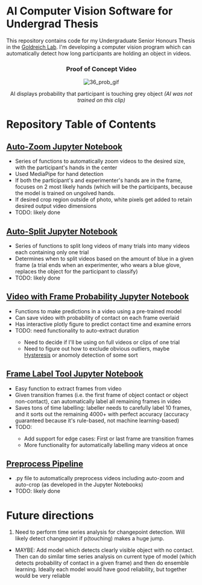 <H1>AI Computer Vision Software for Undergrad Thesis</H1>
This repository contains code for my Undergraduate Senior Honours Thesis in the <a href="https://pnb.mcmaster.ca/goldreich-lab/CurrentRes.html#Modeling">Goldreich Lab</a>. I'm developing a computer vision program which can automatically detect how long participants are holding an object in videos. 


<div align="center">
  <H3>Proof of Concept Video</H3>
  <img src="https://github.com/nripstein/Undergrad-Thesis/assets/98430636/57cd803a-3eb8-490a-bf0a-eccc0afdff79" alt="36_prob_gif">
  <p>AI displays probability that participant is touching grey object <em>(AI was not trained on this clip)</em></p>
</div>

<H1>Repository Table of Contents</H1>

<h2><a href="https://github.com/nripstein/Undergrad-Thesis/blob/f4da48ca9171c976b927834e5edd429a2aac971c/vid_resize_experiments.ipynb">Auto-Zoom Jupyter Notebook</a></h2>
<ul>
  <li>Series of functions to automatically zoom videos to the desired size, with the participant's hands in the center</li>
  <li>Used MediaPipe for hand detection</li>
  <li>If both the participant's and experimenter's hands are in the frame, focuses on 2 most likely hands (which will be the participants, because the model is trained on ungolved hands.</li>
  <li>If desired crop region outside of photo, white pixels get added to retain desired output video dimensions</li>
  <li>TODO: likely done</li>
</ul>

<h2><a href="https://github.com/nripstein/Undergrad-Thesis/blob/f4da48ca9171c976b927834e5edd429a2aac971c/vid_resize_experiments.ipynb">Auto-Split Jupyter Notebook</a></h2>
<ul>
  <li>Series of functions to split long videos of many trials into many videos each containing only one trial</li>
  <li>Determines when to split videos based on the amount of blue in a given frame (a trial ends when an experimenter, who wears a blue glove, replaces the object for the participant to classify)</li>
  <li>TODO: likely done</li>
</ul>
<h2><a href="https://github.com/nripstein/Undergrad-Thesis/blob/922036882ffbd9af599c081a54eedfc0f20cdcb4/vid_classifier_exp.ipynb">Video with Frame Probability Jupyter Notebook</a></h2>
<ul>
  <li>Functions to make predictions in a video using a pre-trained model</li>
  <li>Can save video with probability of contact on each frame overlaid</li>
  <li>Has interactive plotly figure to predict contact time and examine errors</li>
  <li>TODO: need functionality to auto-extract duration</li>
  <ul>
      <li>Need to decide if I'll be using on full videos or clips of one trial</li>
    <li>Need to figure out how to exclude obvious outliers, maybe <a href="https://en.wikipedia.org/wiki/Hysteresis">Hysteresis</a> or anomoly detection of some sort</li>
    </ul>
</ul>
<h2><a href="https://github.com/nripstein/Undergrad-Thesis/blob/629c88d6e1af0eada75d89550a93fd6de80fea4b/frame_label.ipynb">Frame Label Tool Jupyter Notebook</a></h2>
<ul>
  <li>Easy function to extract frames from video</li>
  <li>Given transition frames (i.e. the first frame of object contact or object non-contact), can automatically label all remaining frames in video</li>
  <li>Saves tons of time labelling: labeller needs to carefully label 10 frames, and it sorts out the remaining 4000+ with perfect accuracy (accuracy guaranteed because it's rule-based, not machine learning-based)</li>
  <li>TODO:</li>
  <ul>
  <li>Add support for edge cases: First or last frame are transition frames</li>
  <li>More functionality for automatically labelling many videos at once</li>
  </ul>
</ul>
<h2><a href="https://github.com/nripstein/Undergrad-Thesis/blob/629c88d6e1af0eada75d89550a93fd6de80fea4b/preprocess_pipeline.py">Preprocess Pipeline</a></h2>
<ul>
  <li>.py file to automatically preprocess videos including auto-zoom and auto-crop (as developed in the Jupyter Notebooks)</li>
  <li>TODO: likely done</li>
</ul>

<H1>Future directions</H1>
<ol>
<li>Need to perform time series analysis for changepoint detection. Will likely detect changepoint if p(touching) makes a huge jump. </li>
</ol>

<ul>
  <li>MAYBE: Add model which detects clearly visible object with no contact. Then can do similar time series analysis on current type of model (which detects probability of contact in a given frame) and then do ensemble learning. Ideally each model would have good reliability, but together would be very reliable</li>
  </ul>

